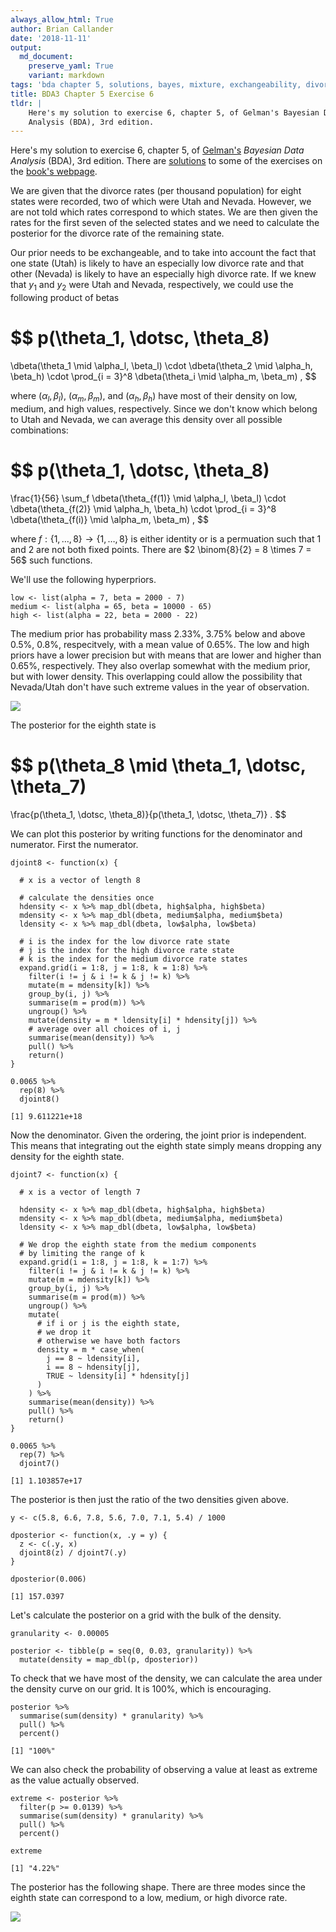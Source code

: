 ```yaml
---
always_allow_html: True
author: Brian Callander
date: '2018-11-11'
output:
  md_document:
    preserve_yaml: True
    variant: markdown
tags: 'bda chapter 5, solutions, bayes, mixture, exchangeability, divorce rates'
title: BDA3 Chapter 5 Exercise 6
tldr: |
    Here's my solution to exercise 6, chapter 5, of Gelman's Bayesian Data
    Analysis (BDA), 3rd edition.
---
```


Here's my solution to exercise 6, chapter 5, of
[Gelman's](https://andrewgelman.com/) *Bayesian Data Analysis* (BDA),
3rd edition. There are
[solutions](http://www.stat.columbia.edu/~gelman/book/solutions.pdf) to
some of the exercises on the [book's
webpage](http://www.stat.columbia.edu/~gelman/book/).

<!--more-->
<div style="display:none">

$\DeclareMathOperator{\dbinomial}{Binomial}  \DeclareMathOperator{\dbern}{Bernoulli}  \DeclareMathOperator{\dpois}{Poisson}  \DeclareMathOperator{\dnorm}{Normal}  \DeclareMathOperator{\dt}{t}  \DeclareMathOperator{\dcauchy}{Cauchy}  \DeclareMathOperator{\dexponential}{Exp}  \DeclareMathOperator{\duniform}{Uniform}  \DeclareMathOperator{\dgamma}{Gamma}  \DeclareMathOperator{\dinvgamma}{InvGamma}  \DeclareMathOperator{\invlogit}{InvLogit}  \DeclareMathOperator{\logit}{Logit}  \DeclareMathOperator{\ddirichlet}{Dirichlet}  \DeclareMathOperator{\dbeta}{Beta}$

</div>

We are given that the divorce rates (per thousand population) for eight
states were recorded, two of which were Utah and Nevada. However, we are
not told which rates correspond to which states. We are then given the
rates for the first seven of the selected states and we need to
calculate the posterior for the divorce rate of the remaining state.

Our prior needs to be exchangeable, and to take into account the fact
that one state (Utah) is likely to have an especially low divorce rate
and that other (Nevada) is likely to have an especially high divorce
rate. If we knew that $y_1$ and $y_2$ were Utah and Nevada,
respectively, we could use the following product of betas

$$
p(\theta_1, \dotsc, \theta_8)
=
\dbeta(\theta_1 \mid \alpha_l, \beta_l)
\cdot
\dbeta(\theta_2 \mid \alpha_h, \beta_h)
\cdot
\prod_{i = 3}^8
\dbeta(\theta_i \mid \alpha_m, \beta_m)
,
$$

where $(\alpha_l, \beta_l)$, $(\alpha_m, \beta_m)$, and
$(\alpha_h, \beta_h)$ have most of their density on low, medium, and
high values, respectively. Since we don't know which belong to Utah and
Nevada, we can average this density over all possible combinations:

$$
p(\theta_1, \dotsc, \theta_8)
=
\frac{1}{56}
\sum_f
\dbeta(\theta_{f(1)} \mid \alpha_l, \beta_l)
\cdot
\dbeta(\theta_{f(2)} \mid \alpha_h, \beta_h)
\cdot
\prod_{i = 3}^8
\dbeta(\theta_{f(i)} \mid \alpha_m, \beta_m)
,
$$

where $f: \{1, \dotsc, 8 \} \to \{1, \dotsc, 8 \}$ is either identity or
is a permuation such that 1 and 2 are not both fixed points. There are
$2 \binom{8}{2} = 8 \times 7 = 56$ such functions.

We'll use the following hyperpriors.

``` {.r}
low <- list(alpha = 7, beta = 2000 - 7)
medium <- list(alpha = 65, beta = 10000 - 65)
high <- list(alpha = 22, beta = 2000 - 22)
```

The medium prior has probability mass 2.33%, 3.75% below and above 0.5%,
0.8%, respecitvely, with a mean value of 0.65%. The low and high priors
have a lower precision but with means that are lower and higher than
0.65%, respectively. They also overlap somewhat with the medium prior,
but with lower density. This overlapping could allow the possibility
that Nevada/Utah don't have such extreme values in the year of
observation.

![](chapter_05_exercise_06_files/figure-markdown/priors_plot-1..svg)

The posterior for the eighth state is

$$
p(\theta_8 \mid \theta_1, \dotsc, \theta_7)
=
\frac{p(\theta_1, \dotsc, \theta_8)}{p(\theta_1, \dotsc, \theta_7)}
.
$$

We can plot this posterior by writing functions for the denominator and
numerator. First the numerator.

``` {.r}
djoint8 <- function(x) {
  
  # x is a vector of length 8
  
  # calculate the densities once
  hdensity <- x %>% map_dbl(dbeta, high$alpha, high$beta)
  mdensity <- x %>% map_dbl(dbeta, medium$alpha, medium$beta)
  ldensity <- x %>% map_dbl(dbeta, low$alpha, low$beta)

  # i is the index for the low divorce rate state
  # j is the index for the high divorce rate state
  # k is the index for the medium divorce rate states
  expand.grid(i = 1:8, j = 1:8, k = 1:8) %>% 
    filter(i != j & i != k & j != k) %>% 
    mutate(m = mdensity[k]) %>% 
    group_by(i, j) %>% 
    summarise(m = prod(m)) %>% 
    ungroup() %>% 
    mutate(density = m * ldensity[i] * hdensity[j]) %>% 
    # average over all choices of i, j
    summarise(mean(density)) %>% 
    pull() %>% 
    return()
}

0.0065 %>% 
  rep(8) %>% 
  djoint8()
```

    [1] 9.611221e+18

Now the denominator. Given the ordering, the joint prior is independent.
This means that integrating out the eighth state simply means dropping
any density for the eighth state.

``` {.r}
djoint7 <- function(x) {
  
  # x is a vector of length 7

  hdensity <- x %>% map_dbl(dbeta, high$alpha, high$beta)
  mdensity <- x %>% map_dbl(dbeta, medium$alpha, medium$beta)
  ldensity <- x %>% map_dbl(dbeta, low$alpha, low$beta)

  # We drop the eighth state from the medium components
  # by limiting the range of k
  expand.grid(i = 1:8, j = 1:8, k = 1:7) %>% 
    filter(i != j & i != k & j != k) %>% 
    mutate(m = mdensity[k]) %>% 
    group_by(i, j) %>% 
    summarise(m = prod(m)) %>% 
    ungroup() %>% 
    mutate(
      # if i or j is the eighth state,
      # we drop it
      # otherwise we have both factors
      density = m * case_when(
        j == 8 ~ ldensity[i],
        i == 8 ~ hdensity[j],
        TRUE ~ ldensity[i] * hdensity[j]
      )
    ) %>% 
    summarise(mean(density)) %>% 
    pull() %>% 
    return()
}

0.0065 %>% 
  rep(7) %>% 
  djoint7()
```

    [1] 1.103857e+17

The posterior is then just the ratio of the two densities given above.

``` {.r}
y <- c(5.8, 6.6, 7.8, 5.6, 7.0, 7.1, 5.4) / 1000

dposterior <- function(x, .y = y) {
  z <- c(.y, x)
  djoint8(z) / djoint7(.y)
}

dposterior(0.006)
```

    [1] 157.0397

Let's calculate the posterior on a grid with the bulk of the density.

``` {.r}
granularity <- 0.00005

posterior <- tibble(p = seq(0, 0.03, granularity)) %>% 
  mutate(density = map_dbl(p, dposterior))
```

To check that we have most of the density, we can calculate the area
under the density curve on our grid. It is 100%, which is encouraging.

``` {.r}
posterior %>% 
  summarise(sum(density) * granularity) %>% 
  pull() %>% 
  percent()
```

    [1] "100%"

We can also check the probability of observing a value at least as
extreme as the value actually observed.

``` {.r}
extreme <- posterior %>% 
  filter(p >= 0.0139) %>% 
  summarise(sum(density) * granularity) %>% 
  pull() %>% 
  percent()

extreme 
```

    [1] "4.22%"

The posterior has the following shape. There are three modes since the
eighth state can correspond to a low, medium, or high divorce rate.

![](chapter_05_exercise_06_files/figure-markdown/posterior_plot-1..svg)
